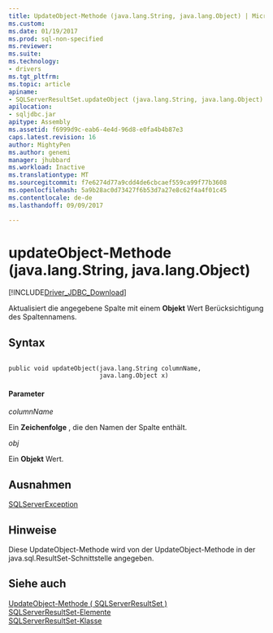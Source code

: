 ```yaml
---
title: UpdateObject-Methode (java.lang.String, java.lang.Object) | Microsoft Docs
ms.custom: 
ms.date: 01/19/2017
ms.prod: sql-non-specified
ms.reviewer: 
ms.suite: 
ms.technology:
- drivers
ms.tgt_pltfrm: 
ms.topic: article
apiname:
- SQLServerResultSet.updateObject (java.lang.String, java.lang.Object)
apilocation:
- sqljdbc.jar
apitype: Assembly
ms.assetid: f6999d9c-eab6-4e4d-96d8-e0fa4b4b87e3
caps.latest.revision: 16
author: MightyPen
ms.author: genemi
manager: jhubbard
ms.workload: Inactive
ms.translationtype: MT
ms.sourcegitcommit: f7e6274d77a9cdd4de6cbcaef559ca99f77b3608
ms.openlocfilehash: 5a9b28ac0d73427f6b53d7a27e8c62f4a4f01c45
ms.contentlocale: de-de
ms.lasthandoff: 09/09/2017

---
```

# <a name="updateobject-method-javalangstring-javalangobject"></a>updateObject-Methode (java.lang.String, java.lang.Object)
[!INCLUDE[Driver_JDBC_Download](../../../includes/driver_jdbc_download.md)]

  Aktualisiert die angegebene Spalte mit einem **Objekt** Wert Berücksichtigung des Spaltennamens.  
  
## <a name="syntax"></a>Syntax  
  
```  
  
public void updateObject(java.lang.String columnName,  
                         java.lang.Object x)  
```  
  
#### <a name="parameters"></a>Parameter  
 *columnName*  
  
 Ein **Zeichenfolge** , die den Namen der Spalte enthält.  
  
 *obj*  
  
 Ein **Objekt** Wert.  
  
## <a name="exceptions"></a>Ausnahmen  
 [SQLServerException](../../../connect/jdbc/reference/sqlserverexception-class.md)  
  
## <a name="remarks"></a>Hinweise  
 Diese UpdateObject-Methode wird von der UpdateObject-Methode in der java.sql.ResultSet-Schnittstelle angegeben.  
  
## <a name="see-also"></a>Siehe auch  
 [UpdateObject-Methode &#40; SQLServerResultSet &#41;](../../../connect/jdbc/reference/updateobject-method-sqlserverresultset.md)   
 [SQLServerResultSet-Elemente](../../../connect/jdbc/reference/sqlserverresultset-members.md)   
 [SQLServerResultSet-Klasse](../../../connect/jdbc/reference/sqlserverresultset-class.md)  
  
  

